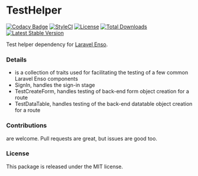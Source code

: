 <!--h-->
# TestHelper

[![Codacy Badge](https://api.codacy.com/project/badge/Grade/7b030436cab14721b8bab70c2d963e49)](https://www.codacy.com/app/laravel-enso/TestHelper?utm_source=github.com&utm_medium=referral&utm_content=laravel-enso/TestHelper&utm_campaign=badger)
[![StyleCI](https://styleci.io/repos/98971196/shield?branch=master)](https://styleci.io/repos/98971196)
[![License](https://poser.pugx.org/laravel-enso/testhelper/license)](https://packagist.org/packages/laravel-enso/testhelper)
[![Total Downloads](https://poser.pugx.org/laravel-enso/testhelper/downloads)](https://packagist.org/packages/laravel-enso/testhelper)
[![Latest Stable Version](https://poser.pugx.org/laravel-enso/testhelper/version)](https://packagist.org/packages/laravel-enso/testhelper)
<!--/h-->

Test helper dependency for [Laravel Enso](https://github.com/laravel-enso/Enso).

### Details
- is a collection of traits used for facilitating the testing of a few common Laravel Enso components
- SignIn, handles the sign-in stage
- TestCreateForm, handles testing of back-end form object creation for a route
- TestDataTable, handles testing of the back-end datatable object creation for a route 


<!--h-->
### Contributions

are welcome. Pull requests are great, but issues are good too.

### License

This package is released under the MIT license.
<!--/h-->
